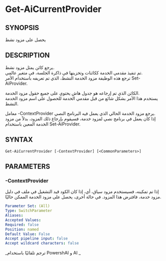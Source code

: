 ﻿---
external help file: powershai-help.xml
schema: 2.0.0
powershai: true
---

# Get-AiCurrentProvider

## SYNOPSIS <!--!= @#Synop !-->
يحصل على مزود نشط

## DESCRIPTION <!--!= @#Desc !-->
يرجع كائن يمثل مزود نشط.  
تم تنفيذ مقدمي الخدمة ككائنات وتخزينها في ذاكرة الجلسة، في متغير عالمي.  
ترجع هذه الوظيفة مزود الخدمة النشط، الذي تم تعريفه باستخدام الأمر Set-AiProvider.

الكائن الذي تم إرجاعه هو جدول هاش يحتوي على جميع حقول مزود الخدمة.  
يستخدم هذا الأمر بشكل شائع من قبل مقدمي الخدمة للحصول على اسم مزود الخدمة النشط.  

معامل -ContextProvider يرجع مزود الخدمة الحالي الذي يعمل فيه البرنامج النصي.  
إذا كان يعمل في برنامج نصي لمزود خدمة، فسيقوم بإرجاع ذلك المزود، بدلاً من مزود الخدمة المعين باستخدام Set-AiProvider.

## SYNTAX <!--!= @#Syntax !-->

```
Get-AiCurrentProvider [-ContextProvider] [<CommonParameters>]
```

## PARAMETERS <!--!= @#Params !-->

### -ContextProvider
إذا تم تمكينه، فسيستخدم مزود سياق، أي، إذا كان الكود قيد التشغيل في ملف في دليل مزود خدمة، فافترض هذا المزود.
في حالة أخرى، يحصل على مزود الخدمة الممكن حاليًا.

```yml
Parameter Set: (All)
Type: SwitchParameter
Aliases: 
Accepted Values: 
Required: false
Position: named
Default Value: False
Accept pipeline input: false
Accept wildcard characters: false
```


<!--PowershaiAiDocBlockStart-->
_ترجم تلقائيًا باستخدام PowershAI و AI 
_
<!--PowershaiAiDocBlockEnd-->
